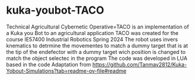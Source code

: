 # kuka-youbot-TACO
Technical Agricultural Cybernetic Operative=TACO is an implementation of a Kuka you Bot to an agricultural application
TACO was created for the course IE57400 Industrial Robotics Spring 2024
The robot uses invers knematics to detrmine the movementes to match a dummy target
that is at the tip of the endefector with a dummy target wich position is changed to match the 
object selectec in the program
The code was developed in LUA based in the code
Adaptation from https://github.com/Tanmay2812/Kuka-Yobout-Simulations?tab=readme-ov-file#readme
